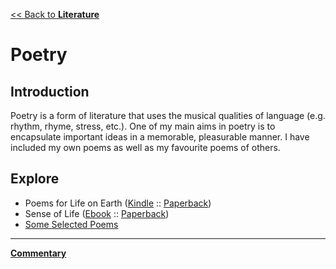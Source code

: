[<< Back to **Literature**](https://pranigopu.github.io/literature)

# Poetry
## Introduction
Poetry is a form of literature that uses the musical qualities of language (e.g. rhythm, rhyme, stress, etc.). One of my main aims in poetry is to encapsulate important ideas in a memorable, pleasurable manner. I have included my own poems as well as my favourite poems of others.

## Explore
- Poems for Life on Earth ([Kindle](https://www.amazon.in/dp/B0DV9RNT1W) :: [Paperback](https://www.amazon.com/dp/B0DV9ZYGBC))
- Sense of Life ([Ebook](https://ebooks.bookleafpub.com/product-page/sense-of-life) :: [Paperback](https://www.amazon.in/Sense-Life-Pranav-Gopalkrishna/dp/935774181X))
- [Some Selected Poems](https://pranigopu.github.io/literature/poetry/some-selected-poems.html)

---

[**Commentary**](https://pranigopu.github.io/literature/poetry/commentary)
